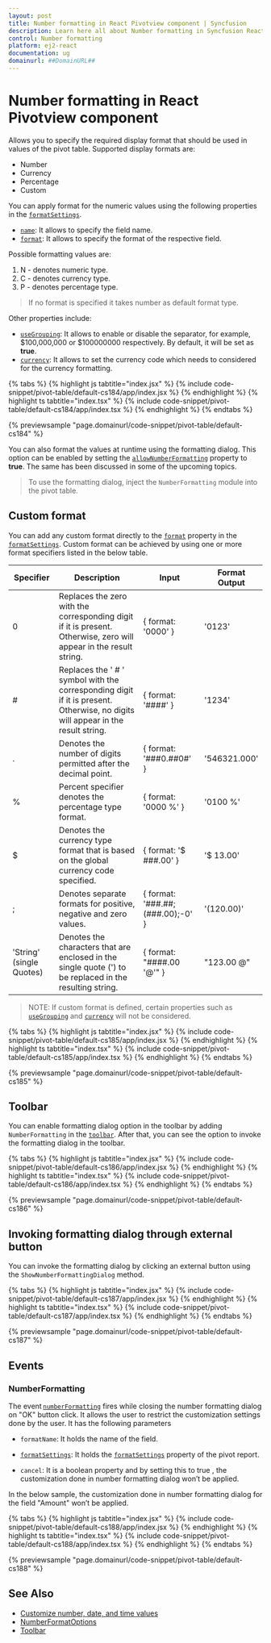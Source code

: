```yaml
---
layout: post
title: Number formatting in React Pivotview component | Syncfusion
description: Learn here all about Number formatting in Syncfusion React Pivotview component of Syncfusion Essential JS 2 and more.
control: Number formatting 
platform: ej2-react
documentation: ug
domainurl: ##DomainURL##
---
```


# Number formatting in React Pivotview component

Allows you to specify the required display format that should be used in values of the pivot table. Supported display formats are:

* Number
* Currency
* Percentage
* Custom

You can apply format for the numeric values using the following properties in the [`formatSettings`](https://ej2.syncfusion.com/react/documentation/api/pivotview/dataSourceSettings/#formatsettings).

* [`name`](https://ej2.syncfusion.com/react/documentation/api/pivotview/formatSettingsModel/#name): It allows to specify the field name.
* [`format`](https://ej2.syncfusion.com/react/documentation/api/pivotview/formatSettingsModel/#format): It allows to specify the format of the respective field.

Possible formatting values are:

1. N - denotes numeric type.
2. C - denotes currency type.
3. P - denotes percentage type.

> If no format is specified it takes number as default format type.

Other properties include:

* [`useGrouping`](https://ej2.syncfusion.com/react/documentation/api/pivotview/formatSettingsModel/#usegrouping): It allows to enable or disable the separator, for example, $100,000,000 or $100000000 respectively. By default, it will be set as **true**.
* [`currency`](https://ej2.syncfusion.com/react/documentation/api/pivotview/formatSettingsModel/#currency): It allows to set the currency code which needs to considered for the currency formatting.

{% tabs %}
{% highlight js tabtitle="index.jsx" %}
{% include code-snippet/pivot-table/default-cs184/app/index.jsx %}
{% endhighlight %}
{% highlight ts tabtitle="index.tsx" %}
{% include code-snippet/pivot-table/default-cs184/app/index.tsx %}
{% endhighlight %}
{% endtabs %}

 {% previewsample "page.domainurl/code-snippet/pivot-table/default-cs184" %}

You can also format the values at runtime using the formatting dialog. This option can be enabled by setting the [`allowNumberFormatting`](https://ej2.syncfusion.com/react/documentation/api/pivotview/#allownumberformatting) property to **true**. The same has been discussed in some of the upcoming topics.

> To use the formatting dialog, inject the `NumberFormatting` module into the pivot table.

## Custom format

You can add any custom format directly to the [`format`](https://ej2.syncfusion.com/react/documentation/api/pivotview/formatSettingsModel/#format) property in the [`formatSettings`](https://ej2.syncfusion.com/react/documentation/api/pivotview/dataSourceSettings/#formatsettings). Custom format can be achieved by using one or more format specifiers listed in the below table.

| Specifier | Description | Input | Format Output |
| ------- |--------------- | ---------------- | --------------- |
| 0 | Replaces the zero with the corresponding digit if it is present. Otherwise, zero will appear in the result string. | { format: '0000' } | '0123' |
| # | Replaces the ' # ' symbol with the corresponding digit if it is present. Otherwise, no digits will appear in the result string.| { format: '####' } | '1234' |
| . | Denotes the number of digits permitted after the decimal point. | { format: '###0.##0#' } | '546321.000' |
| % | Percent specifier denotes the percentage type format. | { format: '0000 %' } | '0100 %' |
| $ | Denotes the currency type format that is based on the global currency code specified. | { format: '$ ###.00' } | '$ 13.00' |
| ; | Denotes separate formats for positive, negative and zero values. | { format: '###.##;(###.00);-0' } | '(120.00)'    |
| 'String' (single Quotes) | Denotes the characters that are enclosed in the single quote (') to be replaced in the resulting string. | { format: "####.00 '@'" } | "123.00 @"    |

>NOTE: If custom format is defined, certain properties such as [`useGrouping`](https://ej2.syncfusion.com/react/documentation/api/pivotview/formatSettingsModel/#usegrouping) and [`currency`](https://ej2.syncfusion.com/react/documentation/api/pivotview/formatSettingsModel/#currency) will not be considered.

{% tabs %}
{% highlight js tabtitle="index.jsx" %}
{% include code-snippet/pivot-table/default-cs185/app/index.jsx %}
{% endhighlight %}
{% highlight ts tabtitle="index.tsx" %}
{% include code-snippet/pivot-table/default-cs185/app/index.tsx %}
{% endhighlight %}
{% endtabs %}

 {% previewsample "page.domainurl/code-snippet/pivot-table/default-cs185" %}

## Toolbar

You can enable formatting dialog option in the toolbar by adding `NumberFormatting` in the [`toolbar`](https://ej2.syncfusion.com/react/documentation/api/pivotview/#toolbar). After that, you can see the option to invoke the formatting dialog in the toolbar.

{% tabs %}
{% highlight js tabtitle="index.jsx" %}
{% include code-snippet/pivot-table/default-cs186/app/index.jsx %}
{% endhighlight %}
{% highlight ts tabtitle="index.tsx" %}
{% include code-snippet/pivot-table/default-cs186/app/index.tsx %}
{% endhighlight %}
{% endtabs %}

 {% previewsample "page.domainurl/code-snippet/pivot-table/default-cs186" %}

## Invoking formatting dialog through external button

You can invoke the formatting dialog by clicking an external button using the `ShowNumberFormattingDialog` method.

{% tabs %}
{% highlight js tabtitle="index.jsx" %}
{% include code-snippet/pivot-table/default-cs187/app/index.jsx %}
{% endhighlight %}
{% highlight ts tabtitle="index.tsx" %}
{% include code-snippet/pivot-table/default-cs187/app/index.tsx %}
{% endhighlight %}
{% endtabs %}

 {% previewsample "page.domainurl/code-snippet/pivot-table/default-cs187" %}

## Events

### NumberFormatting

The event [`numberFormatting`](https://ej2.syncfusion.com/react/documentation/api/pivotview#numberformatting) fires while closing the number formatting dialog on "OK" button click. It allows the user to restrict the customization settings done by the user. It has the following parameters

* `formatName`: It holds the name of the field.

* [`formatSettings`](https://ej2.syncfusion.com/react/documentation/api/pivotview/dataSourceSettings/#formatsettings): It holds the [`formatSettings`](https://ej2.syncfusion.com/react/documentation/api/pivotview/dataSourceSettings/#formatsettings) property of the pivot report.

* `cancel`: It is a boolean property and by setting this to true , the customization done in number formatting dialog won’t be applied.

In the below sample, the customization done in number formatting dialog for the field "Amount" won’t be applied.

{% tabs %}
{% highlight js tabtitle="index.jsx" %}
{% include code-snippet/pivot-table/default-cs188/app/index.jsx %}
{% endhighlight %}
{% highlight ts tabtitle="index.tsx" %}
{% include code-snippet/pivot-table/default-cs188/app/index.tsx %}
{% endhighlight %}
{% endtabs %}

 {% previewsample "page.domainurl/code-snippet/pivot-table/default-cs188" %}

## See Also

* [Customize number, date, and time values](./how-to/customize-number-date-and-time-values)
* [NumberFormatOptions](https://ej2.syncfusion.com/react/documentation/common/internationalization/#number-formatting)
* [Toolbar](./tool-bar)